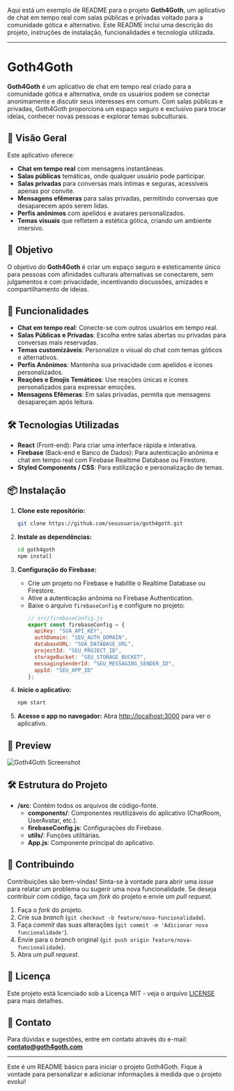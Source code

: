 Aqui está um exemplo de README para o projeto **Goth4Goth**, um aplicativo de chat em tempo real com salas públicas e privadas voltado para a comunidade gótica e alternativo. Este README inclui uma descrição do projeto, instruções de instalação, funcionalidades e tecnologia utilizada.

---

# Goth4Goth

**Goth4Goth** é um aplicativo de chat em tempo real criado para a comunidade gótica e alternativa, onde os usuários podem se conectar anonimamente e discutir seus interesses em comum. Com salas públicas e privadas, Goth4Goth proporciona um espaço seguro e exclusivo para trocar ideias, conhecer novas pessoas e explorar temas subculturais.

## 🖤 Visão Geral

Este aplicativo oferece:
- **Chat em tempo real** com mensagens instantâneas.
- **Salas públicas** temáticas, onde qualquer usuário pode participar.
- **Salas privadas** para conversas mais íntimas e seguras, acessíveis apenas por convite.
- **Mensagens efêmeras** para salas privadas, permitindo conversas que desaparecem após serem lidas.
- **Perfis anônimos** com apelidos e avatares personalizados.
- **Temas visuais** que refletem a estética gótica, criando um ambiente imersivo.

## 🎯 Objetivo

O objetivo do **Goth4Goth** é criar um espaço seguro e esteticamente único para pessoas com afinidades culturais alternativas se conectarem, sem julgamentos e com privacidade, incentivando discussões, amizades e compartilhamento de ideias.

## 🚀 Funcionalidades

- **Chat em tempo real**: Conecte-se com outros usuários em tempo real.
- **Salas Públicas e Privadas**: Escolha entre salas abertas ou privadas para conversas mais reservadas.
- **Temas customizáveis**: Personalize o visual do chat com temas góticos e alternativos.
- **Perfis Anônimos**: Mantenha sua privacidade com apelidos e ícones personalizados.
- **Reações e Emojis Temáticos**: Use reações únicas e ícones personalizados para expressar emoções.
- **Mensagens Efêmeras**: Em salas privadas, permita que mensagens desapareçam após leitura.

## 🛠️ Tecnologias Utilizadas

- **React** (Front-end): Para criar uma interface rápida e interativa.
- **Firebase** (Back-end e Banco de Dados): Para autenticação anônima e chat em tempo real com Firebase Realtime Database ou Firestore.
- **Styled Components / CSS**: Para estilização e personalização de temas.

## 📦 Instalação

1. **Clone este repositório:**
   ```bash
   git clone https://github.com/seuusuario/goth4goth.git
   ```
2. **Instale as dependências:**
   ```bash
   cd goth4goth
   npm install
   ```
3. **Configuração do Firebase:**
    - Crie um projeto no Firebase e habilite o Realtime Database ou Firestore.
    - Ative a autenticação anônima no Firebase Authentication.
    - Baixe o arquivo `firebaseConfig` e configure no projeto:
      ```javascript
      // src/firebaseConfig.js
      export const firebaseConfig = {
        apiKey: "SUA_API_KEY",
        authDomain: "SEU_AUTH_DOMAIN",
        databaseURL: "SUA_DATABASE_URL",
        projectId: "SEU_PROJECT_ID",
        storageBucket: "SEU_STORAGE_BUCKET",
        messagingSenderId: "SEU_MESSAGING_SENDER_ID",
        appId: "SEU_APP_ID"
      };
      ```
4. **Inicie o aplicativo:**
   ```bash
   npm start
   ```

5. **Acesse o app no navegador:**
   Abra [http://localhost:3000](http://localhost:3000) para ver o aplicativo.

## 📸 Preview

![Goth4Goth Screenshot](link-para-screenshot) <!-- Adicione um link para uma captura de tela do aplicativo aqui -->

## 🛠️ Estrutura do Projeto

- **/src**: Contém todos os arquivos de código-fonte.
    - **components/**: Componentes reutilizáveis do aplicativo (ChatRoom, UserAvatar, etc.).
    - **firebaseConfig.js**: Configurações do Firebase.
    - **utils/**: Funções utilitárias.
    - **App.js**: Componente principal do aplicativo.

## 📖 Contribuindo

Contribuições são bem-vindas! Sinta-se à vontade para abrir uma *issue* para relatar um problema ou sugerir uma nova funcionalidade. Se deseja contribuir com código, faça um *fork* do projeto e envie um *pull request*.

1. Faça o *fork* do projeto.
2. Crie sua *branch* (`git checkout -b feature/nova-funcionalidade`).
3. Faça *commit* das suas alterações (`git commit -m 'Adicionar nova funcionalidade'`).
4. Envie para o *branch* original (`git push origin feature/nova-funcionalidade`).
5. Abra um *pull request*.

## 📝 Licença

Este projeto está licenciado sob a Licença MIT - veja o arquivo [LICENSE](LICENSE) para mais detalhes.

## 💬 Contato

Para dúvidas e sugestões, entre em contato através do e-mail: **contato@goth4goth.com**

---

Este é um README básico para iniciar o projeto Goth4Goth. Fique à vontade para personalizar e adicionar informações à medida que o projeto evolui!